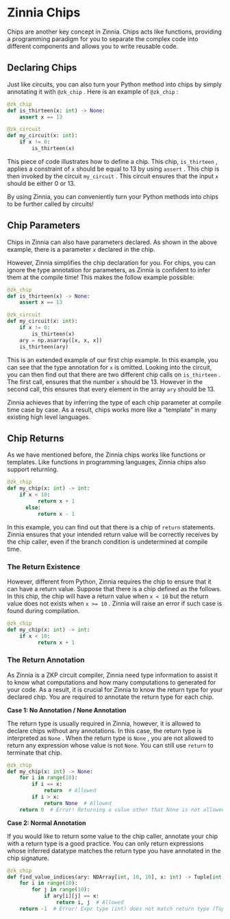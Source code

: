 # Zinnia Chips

Chips are another key concept in Zinnia. Chips acts like functions, providing a programming paradigm for you to separate the complex code into different components and allows you to write reusable code.

## Declaring Chips

Just like circuits, you can also turn your Python method into chips by simply annotating it with `@zk_chip` . Here is an example of `@zk_chip` :

```python
@zk_chip
def is_thirteen(x: int) -> None:
    assert x == 13

@zk_circuit
def my_circuit(x: int):
    if x != 0:
        is_thirteen(x)
```

This piece of code illustrates how to define a chip. This chip, `is_thirteen` , applies a constraint of `x` should be equal to 13 by using `assert` . This chip is then invoked by the circuit `my_circuit` . This circuit ensures that the input `x` should be either 0 or 13.

By using Zinnia, you can conveniently turn your Python methods into chips to be further called by circuits!

## Chip Parameters

Chips in Zinnia can also have parameters declared. As shown in the above example, there is a parameter `x` declared in the chip.

However, Zinnia simplifies the chip declaration for you. For chips, you can ignore the type annotation for parameters, as Zinnia is confident to infer them at the compile time! This makes the follow example possible:

```python
@zk_chip
def is_thirteen(x) -> None:
    assert x == 13

@zk_circuit
def my_circuit(x: int):
    if x != 0:
        is_thirteen(x)
    ary = np.asarray([x, x, x])
    is_thirteen(ary)
```

This is an extended example of our first chip example. In this example, you can see that the type annotation for `x` is omitted. Looking into the circuit, you can then find out that there are two different chip calls on `is_thirteen` . The first call, ensures that the number `x` should be 13. However in the second call, this ensures that every element in the array `ary` should be 13. 

Zinnia achieves that by inferring the type of each chip parameter at compile time case by case. As a result, chips works more like a “template” in many existing high level languages.

## Chip Returns

As we have mentioned before, the Zinnia chips works like functions or templates. Like functions in programming languages, Zinnia chips also support returning. 

```python
@zk_chip
def my_chip(x: int) -> int:
    if x < 10:
	      return x + 1
	  else:
	      return x - 1
```

In this example, you can find out that there is a chip of `return` statements. Zinnia ensures that your intended return value will be correctly receives by the chip caller, even if the branch condition is undetermined at compile time.

### The Return Existence

However, different from Python, Zinnia requires the chip to ensure that it can have a return value. Suppose that there is a chip defined as the follows. In this chip, the chip will have a return value when `x < 10`  but the return value does not exists when `x >= 10` . Zinnia will raise an error if such case is found during compilation.

```python
@zk_chip
def my_chip(x: int) -> int:
    if x < 10:
	      return x + 1
```

### The Return Annotation

As Zinnia is a ZKP circuit compiler, Zinnia need type information to assist it to know what computations and how many computations to generated for your code. As a result, it is crucial for Zinnia to know the return type for your declared chip. You are required to annotate the return type for each chip.

**Case 1: No Annotation / None Annotation**

The return type is usually required in Zinnia, however, it is allowed to declare chips without any annotations. In this case, the return type is interpreted as `None` . When the return type is `None` , you are not allowed to return any expression whose value is not `None`. You can still use `return` to terminate that chip.

```python
@zk_chip
def my_chip(x: int) -> None:
    for i in range(10):
        if i == x:
            return  # Allowed
        if i > x:
            return None  # Allowed
    return 0  # Error! Returning a value other that None is not allowed
```

**Case 2: Normal Annotation**

If you would like to return some value to the chip caller, annotate your chip with a return type is a good practice. You can only return expressions whose inferred datatype matches the return type you have annotated in the chip signature.

```python
@zk_chip
def find_value_indices(ary: NDArray[int, 10, 10], x: int) -> Tuple[int, int]:
    for i in range(10):
        for j in range(10):
            if ary[i][j] == x:
                return i, j  # Allowed
    return -1  # Error! Expr type (int) does not match return type (Tuple[int, int])
```